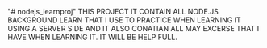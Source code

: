 "# nodejs_learnproj" 
THIS PROJECT IT CONTAIN ALL NODE.JS BACKGROUND LEARN THAT I USE TO PRACTICE WHEN LEARNING IT USING A SERVER SIDE AND IT ALSO CONATIAN ALL MAY EXCERSE THAT I HAVE WHEN LEARNING IT. IT WILL BE HELP FULL.
